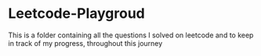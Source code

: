 # Leetcode-Playgroud
This is a folder containing all the questions I solved on leetcode and to keep in track of my progress, throughout this journey
